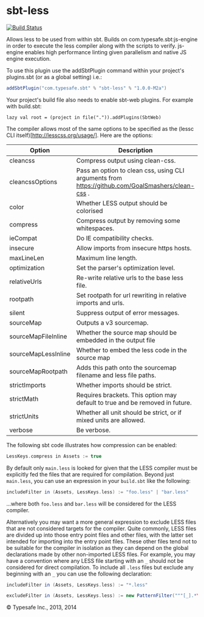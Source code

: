 sbt-less
========

[![Build Status](https://api.travis-ci.org/sbt/sbt-less.png?branch=master)](https://travis-ci.org/sbt/sbt-less)

Allows less to be used from within sbt. Builds on com.typesafe.sbt:js-engine in order to execute the less compiler along with
the scripts to verify. js-engine enables high performance linting given parallelism and native JS engine execution.

To use this plugin use the addSbtPlugin command within your project's plugins.sbt (or as a global setting) i.e.:

```scala
addSbtPlugin("com.typesafe.sbt" % "sbt-less" % "1.0.0-M2a")
```

Your project's build file also needs to enable sbt-web plugins. For example with build.sbt:

    lazy val root = (project in file(".")).addPlugins(SbtWeb)

The compiler allows most of the same options to be specified as the (lessc CLI itself)[http://lesscss.org/usage/].
Here are the options:

Option              | Description
--------------------|------------
cleancss            | Compress output using clean-css.
cleancssOptions     | Pass an option to clean css, using CLI arguments from https://github.com/GoalSmashers/clean-css .
color               | Whether LESS output should be colorised
compress            | Compress output by removing some whitespaces.
ieCompat            | Do IE compatibility checks.
insecure            | Allow imports from insecure https hosts.
maxLineLen          | Maximum line length.
optimization        | Set the parser's optimization level.
relativeUrls        | Re-write relative urls to the base less file.
rootpath            | Set rootpath for url rewriting in relative imports and urls.
silent              | Suppress output of error messages.
sourceMap           | Outputs a v3 sourcemap.
sourceMapFileInline | Whether the source map should be embedded in the output file
sourceMapLessInline | Whether to embed the less code in the source map
sourceMapRootpath   | Adds this path onto the sourcemap filename and less file paths.
strictImports       | Whether imports should be strict.
strictMath          | Requires brackets. This option may default to true and be removed in future.
strictUnits         | Whether all unit should be strict, or if mixed units are allowed.
verbose             | Be verbose.
    
The following sbt code illustrates how compression can be enabled:

```scala
LessKeys.compress in Assets := true
```

By default only `main.less` is looked for given that the LESS compiler must be explicitly fed the files
that are required for compilation. Beyond just `main.less`, you can use an expression in your `build.sbt` like the
following:

```scala
includeFilter in (Assets, LessKeys.less) := "foo.less" | "bar.less"
```

...where both `foo.less` and `bar.less` will be considered for the LESS compiler.

Alternatively you may want a more general expression to exclude LESS files that are not considered targets
for the compiler. Quite commonly, LESS files are divided up into those entry point files and other files, with the
latter set intended for importing into the entry point files. These other files tend not to be suitable for the
compiler in isolation as they can depend on the global declarations made by other non-imported LESS files. For example,
you may have a convention where any LESS file starting with an `_` should not be considered for direct compilation. To
include all `.less` files but exclude any beginning with an `_` you can use the following declaration:

```scala
includeFilter in (Assets, LessKeys.less) := "*.less"

excludeFilter in (Assets, LessKeys.less) := new PatternFilter("""[_].*\.less""".r.pattern)
```

&copy; Typesafe Inc., 2013, 2014
